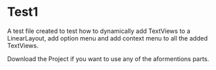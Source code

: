 # Test1

A test file created to test how to dynamically add TextViews to a LinearLayout, add option menu and add context menu to all the added TextViews.

Download the Project if you want to use any of the aformentions parts.
